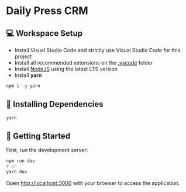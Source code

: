# Daily Press CRM

## 💻 Workspace Setup

- Install Visual Studio Code and strictly use Visual Studio Code for this project
- Install all recommended extensions on the [.vscode](./.vscode) folder
- Install [NodeJS](https://nodejs.org/en/) using the latest LTS version
- Install **yarn**

```bash
npm i -g yarn
```

## 🔧 Installing Dependencies

```bash
yarn
```

## 🚀 Getting Started

First, run the development server:

```bash
npm run dev
# or
yarn dev
```

Open [http://localhost:3000](http://localhost:3000) with your browser to access the application.
